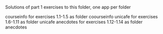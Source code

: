 Solutions of part 1 exercises to this folder, one app per folder

courseinfo for exercises 1.1-1.5 as folder coourseinfo
unicafe for exercises 1.6-1.11 as folder unicafe
anecdotes for exercises 1.12-1.14 as folder anecdotes
